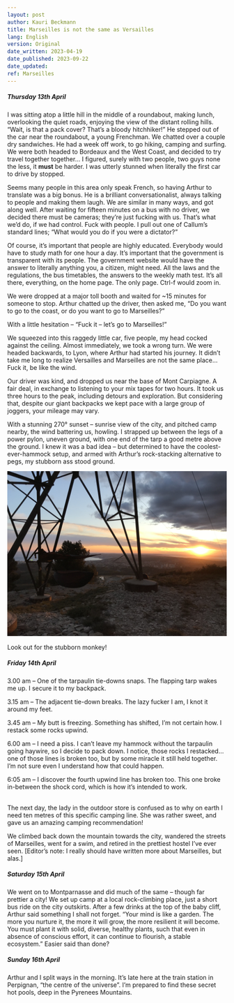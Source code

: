 ```yaml
---
layout: post
author: Kauri Beckmann
title: Marseilles is not the same as Versailles
lang: English
version: Original
date_written: 2023-04-19
date_published: 2023-09-22
date_updated: 
ref: Marseilles
---
```


##### Thursday 13th April

I was sitting atop a little hill in the middle of a roundabout, making lunch, overlooking the quiet roads, enjoying the view of the distant rolling hills. “Wait, is that a pack cover? That’s a bloody hitchhiker!” He stepped out of the car near the roundabout, a young Frenchman. We chatted over a couple dry sandwiches. He had a week off work, to go hiking, camping and surfing. We were both headed to Bordeaux and the West Coast, and decided to try travel together together... I figured, surely with two people, two guys none the less, it **must** be harder. I was utterly stunned when literally the first car to drive by stopped.

Seems many people in this area only speak French, so having Arthur to translate was a big bonus. He is a brilliant conversationalist, always talking to people and making them laugh. We are similar in many ways, and got along well. After waiting for fifteen minutes on a bus with no driver, we decided there must be cameras; they’re just fucking with us. That’s what we’d do, if we had control. Fuck with people. I pull out one of Callum’s standard lines; “What would you do if you were a dictator?”

Of course, it’s important that people are highly educated. Everybody would have to study math for one hour a day. It’s important that the government is transparent with its people. The government website would have the answer to literally anything you, a citizen, might need. All the laws and the regulations, the bus timetables, the answers to the weekly math test. It’s all there, everything, on the home page. The only page. Ctrl-f would zoom in.

We were dropped at a major toll booth and waited for ~15 minutes for someone to stop. Arthur chatted up the driver, then asked me, “Do you want to go to the coast, or do you want to go to Marseilles?”

With a little hesitation – “Fuck it – let’s go to Marseilles!”

We squeezed into this raggedy little car, five people, my head cocked against the ceiling. Almost immediately, we took a wrong turn. We were headed backwards, to Lyon, where Arthur had started his journey. It didn’t take me long to realize Versailles and Marseilles are not the same place…
Fuck it, be like the wind.

Our driver was kind, and dropped us near the base of Mont Carpiagne. A fair deal, in exchange to listening to your mix tapes for two hours. It took us three hours to the peak, including detours and exploration. But considering that, despite our giant backpacks we kept pace with a large group of joggers, your mileage may vary.

With a stunning 270° sunset – sunrise view of the city, and pitched camp nearby, the wind battering us, howling. I strapped up between the legs of a power pylon, uneven ground, with one end of the tarp a good metre above the ground. I knew it was a bad idea – but determined to have the coolest-ever-hammock setup, and armed with Arthur’s rock-stacking alternative to pegs, my stubborn ass stood ground.

![marseilles_hammock_sunset](\assets\images\marseilles_hammock_sunset.JPG)
<figcaption>Look out for the stubborn monkey!</figcaption>

##### Friday 14th April

3.00 am – One of the tarpaulin tie-downs snaps. The flapping tarp wakes me up. I secure it to my backpack.

3.15 am – The adjacent tie-down breaks. The lazy fucker I am, I knot it around my feet.

3.45 am – My butt is freezing. Something has shifted, I’m not certain how. I restack some rocks upwind.

6.00 am – I need a piss. I can’t leave my hammock without the tarpaulin going haywire, so I decide to pack down. I notice, those rocks I restacked… one of those lines is broken too, but by some miracle it still held together. I’m not sure even I understand how that could happen.

6:05 am – I discover the fourth upwind line has broken too. This one broke in-between the shock cord, which is how it’s intended to work.

<br>
The next day, the lady in the outdoor store is confused as to why on earth I need ten metres of this specific camping line. She was rather sweet, and gave us an amazing camping recommendation!

We climbed back down the mountain towards the city, wandered the streets of Marseilles, went for a swim, and retired in the prettiest hostel I’ve ever seen. [Editor’s note: I really should have written more about Marseilles, but alas.]

##### Saturday 15th April

We went on to Montparnasse and did much of the same – though far prettier a city! We set up camp  at a local rock-climbing place, just a short bus ride on the city outskirts. After a few drinks at the top of the baby cliff, Arthur said something I shall not forget. “Your mind is like a garden. The more you nurture it, the more it will grow, the more resilient it will become. You must plant it with solid, diverse, healthy plants, such that even in absence of conscious effort, it can continue to flourish, a stable ecosystem.” Easier said than done?

##### Sunday 16th April

Arthur and I split ways in the morning. It’s late here at the train station in Perpignan, “the centre of the universe”. I’m prepared to find these secret hot pools, deep in the Pyrenees Mountains.